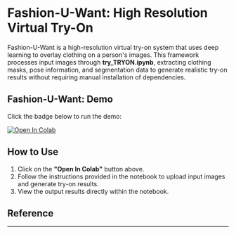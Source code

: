 # Fashion-U-Want: High Resolution Virtual Try-On

Fashion-U-Want is a high-resolution virtual try-on system that uses deep learning to overlay clothing on a person's images. This framework processes input images through **try_TRYON.ipynb**, extracting clothing masks, pose information, and segmentation data to generate realistic try-on results without requiring manual installation of dependencies.

## Fashion-U-Want: Demo

Click the badge below to run the demo:

[![Open In Colab](https://colab.research.google.com/assets/colab-badge.svg)](https://colab.research.google.com/github/PARKYUNSU/Fashion-U-Want-Virtual-Try-On/blob/main/Try_TRYON.ipynb)

## How to Use

1. Click on the **"Open In Colab"** button above.
2. Follow the instructions provided in the notebook to upload input images and generate try-on results.
3. View the output results directly within the notebook.


## Reference
---
